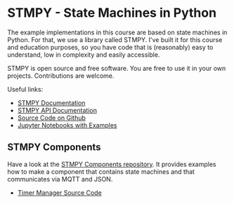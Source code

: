 # STMPY - State Machines in Python

The example implementations in this course are based on state machines in Python. For that, we use a library called STMPY. I've built it for this course and education purposes, so you have code that is (reasonably) easy to understand, low in complexity and easily accessible. 

STMPY is open source and free software. You are free to use it in your own projects. Contributions are welcome. 

Useful links:

* [STMPY Documentation](https://falkr.github.io/stmpy/)
* [STMPY API Documentation](https://falkr.github.io/stmpy/stmpy/)
* [Source Code on Github](https://github.com/falkr/stmpy)
* [Jupyter Notebooks with Examples](https://github.com/falkr/stmpy-notebooks)

## STMPY Components

Have a look at the [STMPY Components repository](https://github.com/falkr/stmpy-components). It provides examples how to make a component that contains state machines and that communicates via MQTT and JSON. 

* [Timer Manager Source Code](https://falkr.github.io/stmpy-components/TimerManager.m.html)
